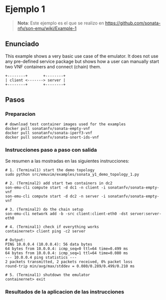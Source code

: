 # Ejemplo 1

> **Nota**: Este ejemplo es el que se realizo en https://github.com/sonata-nfv/son-emu/wiki/Example-1

## Enunciado
This example shows a very basic use case of the emulator. It does not use any pre-defined service package but shows how a user can manually start two VNF containers and connect (chain) them.

```
+--------+       +--------+
| client <-------> server |
+--------+       +--------+
```

## Pasos

### Preparacion

```
# download test container images used for the examples
docker pull sonatanfv/sonata-empty-vnf
docker pull sonatanfv/sonata-iperf3-vnf
docker pull sonatanfv/sonata-snort-ids-vnf
```

### Instrucciones paso a paso con salida

Se resumen a las mostradas en las siguientes instrucciones:

```
# 1. (Terminal1) start the demo topology
sudo python src/emuvim/examples/sonata_y1_demo_topology_1.py

# 2. (Terminal2) add start two containers in dc2
son-emu-cli compute start -d dc1 -n client -i sonatanfv/sonata-empty-vnf
son-emu-cli compute start -d dc2 -n server -i sonatanfv/sonata-empty-vnf

# 3. (Terminal2) do the chain setup
son-emu-cli network add -b -src client:client-eth0 -dst server:server-eth0

# 4. (Terminal1) check if everything works
containernet> client ping -c2 server

# Output:
PING 10.0.0.4 (10.0.0.4): 56 data bytes
64 bytes from 10.0.0.4: icmp_seq=0 ttl=64 time=0.499 ms
64 bytes from 10.0.0.4: icmp_seq=1 ttl=64 time=0.080 ms
--- 10.0.0.4 ping statistics ---
2 packets transmitted, 2 packets received, 0% packet loss
round-trip min/avg/max/stddev = 0.080/0.289/0.499/0.210 ms

# 5. (Terminal1) shutdown the emulator
containernet> exit
```

### Resultados de la aplicacion de las instrucciones




